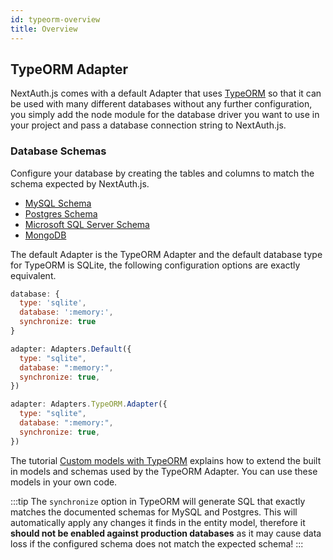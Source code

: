 ```yaml
---
id: typeorm-overview
title: Overview
---
```


## TypeORM Adapter

NextAuth.js comes with a default Adapter that uses [TypeORM](https://typeorm.io/) so that it can be used with many different databases without any further configuration, you simply add the node module for the database driver you want to use in your project and pass a database connection string to NextAuth.js.

### Database Schemas

Configure your database by creating the tables and columns to match the schema expected by NextAuth.js.

- [MySQL Schema](./mysql)
- [Postgres Schema](./postgres)
- [Microsoft SQL Server Schema](./mssql)
- [MongoDB](./mongodb)

The default Adapter is the TypeORM Adapter and the default database type for TypeORM is SQLite, the following configuration options are exactly equivalent.

```javascript
database: {
  type: 'sqlite',
  database: ':memory:',
  synchronize: true
}
```

```javascript
adapter: Adapters.Default({
  type: "sqlite",
  database: ":memory:",
  synchronize: true,
})
```

```javascript
adapter: Adapters.TypeORM.Adapter({
  type: "sqlite",
  database: ":memory:",
  synchronize: true,
})
```

The tutorial [Custom models with TypeORM](/tutorials/typeorm-custom-models) explains how to extend the built in models and schemas used by the TypeORM Adapter. You can use these models in your own code.

:::tip
The `synchronize` option in TypeORM will generate SQL that exactly matches the documented schemas for MySQL and Postgres. This will automatically apply any changes it finds in the entity model, therefore it **should not be enabled against production databases** as it may cause data loss if the configured schema does not match the expected schema!
:::
